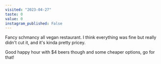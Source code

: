 ```yaml
---
visited: "2023-04-27"
taste: 0
value: 0
instagram_published: False
---
```


Fancy schmancy all vegan restaurant. I think everything was fine but really didn't cut it, and it's kinda pretty pricey.

Good happy hour with $4 beers though and some cheaper options, go for that!
